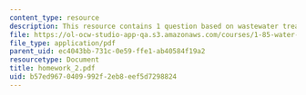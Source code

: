 ```yaml
---
content_type: resource
description: This resource contains 1 question based on wastewater treatment system.
file: https://ol-ocw-studio-app-qa.s3.amazonaws.com/courses/1-85-water-and-wastewater-treatment-engineering-spring-2006/b57ed9670409992f2eb8eef5d7298824_homework_2.pdf
file_type: application/pdf
parent_uid: ec4043bb-731c-0e59-ffe1-ab40584f19a2
resourcetype: Document
title: homework_2.pdf
uid: b57ed967-0409-992f-2eb8-eef5d7298824
---
```

